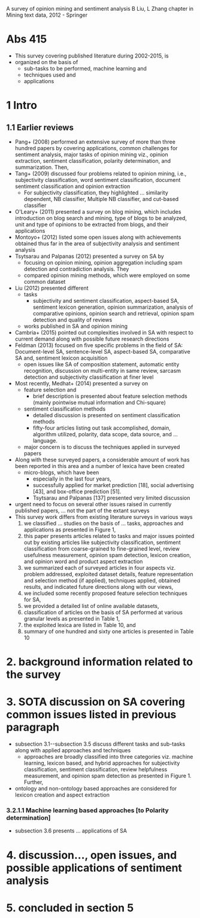 A survey of opinion mining and sentiment analysis
B Liu, L Zhang
chapter in Mining text data, 2012 - Springer

# Abs 415

* This survey covering published literature during 2002-2015, is
* organized on the basis of
  * sub-tasks to be performed, machine learning and
  * techniques used and
  * applications

# 1 Intro

## 1.1 Earlier reviews

* Pang+ (2008) performed an extensive survey of more than three hundred
  papers by covering applications, common challenges for sentiment analysis,
  major tasks of opinion mining viz., opinion extraction, sentiment
  classification, polarity determination, and summarization. Then,
* Tang+ (2009) discussed four problems related to opinion mining, i.e.,
  subjectivity classification, word sentiment classification,
  document sentiment classification and opinion extraction
  * For subjectivity classification, they highlighted ... similarity dependent,
    NB classifier, Multiple NB classifier, and cut-based classifier
* O'Leary+ (2011) presented a survey on blog mining, which includes
  introduction on blog search and mining, type of blogs to be analyzed,
  unit and type of opinions to be extracted from blogs, and their applications
* Montoyo+ (2012) listed some open issues along with achievements obtained thus
  far in the area of subjectivity analysis and sentiment analysis
* Tsytsarau and Palpanas (2012) presented a survey on SA by
  * focusing on opinion mining, opinion aggregation including spam detection
    and contradiction analysis. They
  * compared opinion mining methods, which were employed on some common dataset
* Liu (2012) presented different
  * tasks
    * subjectivity and sentiment classification, aspect-based SA,
      sentiment lexicon generation, opinion summarization,
      analysis of comparative opinions, opinion search and retrieval,
      opinion spam detection and quality of reviews
  * works published in SA and opinion mining
* Cambria+ (2015) pointed out complexities involved in SA with respect to
  current demand along with possible future research directions
* Feldman (2013) focused on five specific problems in the field of SA:
  Document-level SA, sentence-level SA, aspect-based SA, comparative SA and,
  sentiment lexicon acquisition
  * open issues like SA of composition statement, automatic entity recognition,
    discussion on multi-entity in same review, sarcasm detection and
    subjectivity classification at finer level
* Most recently, Medhat+ (2014) presented a survey on
  * feature selection and
    * brief description is presented about feature selection methods
      (mainly pointwise mutual information and Chi-square)
  * sentiment classification methods
    * detailed discussion is presented on sentiment classification methods
    * fifty-four articles listing out task accomplished, domain,
      algorithm utilized, polarity, data scope, data source, and ...  language.
  * major concern is to discuss the techniques applied in surveyed papers
* Along with these surveyed papers, a considerable amount of work has been
  reported in this area and a number of lexica have been created
  * micro-blogs, which have been
    * especially in the last four years,
    * successfully applied for market prediction [18], social advertising [43],
      and box-office prediction [51].
    * Tsytsarau and Palpanas [137] presented very limited discussion
* urgent need to focus on several other issues
  raised in currently published papers, ... not the part of the extant surveys
* This survey work differs from existing literature surveys in various ways
  1. we classified ... studies on the basis of ... tasks, approaches and
     applications as presented in Figure 1,
  1. this paper presents articles related to tasks and major issues pointed out
     by existing articles like
     subjectivity classification,
     sentiment classification from coarse-grained to fine-grained level,
     review usefulness measurement, opinion spam detection, lexicon creation,
     and opinion word and product aspect extraction
  1. we summarized each of surveyed articles in four aspects viz.
    problem addressed, exploited dataset details,
    feature representation and selection method (if applied),
    techniques applied, obtained results, and
    indicated future directions along with our views,
  1. we included some recently proposed feature selection techniques for SA,
  1. we provided a detailed list of online available datasets,
  1. classification of articles on the basis of SA performed at
    various granular levels as presented in Table 1,
  1. the exploited lexica are listed in Table 10, and
  1. summary of one hundred and sixty one articles is presented in Table 10

# 2. background information related to the survey

# 3. SOTA discussion on SA covering common issues listed in previous paragraph

* subsection 3.1--subsection 3.5 discuss different tasks and sub-tasks
  along with applied approaches and techniques
  * approaches are broadly classified into three categories viz.
    machine learning, lexicon based, and hybrid approaches
    for subjectivity classification, sentiment classification,
    review helpfulness measurement, and opinion spam detection as presented in
    Figure 1.  Further,
* ontology and non-ontology based approaches are considered
  for lexicon creation and aspect extraction

### 3.2.1.1 Machine learning based approaches [to Polarity determination]

* subsection 3.6 presents ... applications of SA

# 4. discussion..., open issues, and possible applications of sentiment analysis

# 5. concluded in section 5
